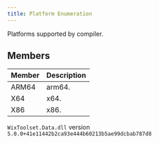 ```yaml
---
title: Platform Enumeration
---
```

Platforms supported by compiler.
## Members
| Member | Description |
| ------ | ----------- |
| ARM64 | arm64. |
| X64 | x64. |
| X86 | x86. |
`WixToolset.Data.dll` version `5.0.0+41e11442b2ca93e444b60213b5ae99dcbab787d8`
